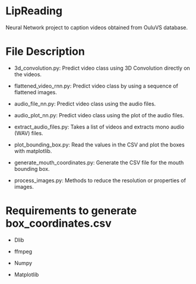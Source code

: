 # LipReading

Neural Network project to caption videos obtained from OuluVS database. 

# File Description

* 3d_convolution.py: Predict video class using 3D Convolution directly on the videos.

* flattened_video_rnn.py: Predict video class by using a sequence of flattened images.

* audio_file_nn.py: Predict video class using the audio files.

* audio_plot_nn.py: Predict video class using the plot of the audio files.

* extract_audio_files.py: Takes a list of videos and extracts mono audio (WAV) files.

* plot_bounding_box.py: Read the values in the CSV and plot the boxes with matplotlib.

* generate_mouth_coordinates.py: Generate the CSV file for the mouth bounding box.

* process_images.py: Methods to reduce the resolution or properties of images.

# Requirements to generate box_coordinates.csv

* Dlib

* ffmpeg

* Numpy

* Matplotlib
